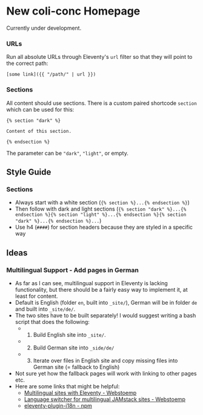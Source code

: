 # New coli-conc Homepage
Currently under development.

### URLs
Run all absolute URLs through Eleventy's `url` filter so that they will point to the correct path:

```
[some link]({{ "/path/" | url }})
```

### Sections
All content should use sections. There is a custom paired shortcode `section` which can be used for this:

```
{% section "dark" %}

Content of this section.

{% endsection %}
```

The parameter can be `"dark"`, `"light"`, or empty.

## Style Guide
### Sections
- Always start with a white section (`{% section %}...{% endsection %}`)
- Then follow with dark and light sections (`{% section "dark" %}...{% endsection %}{% section "light" %}...{% endsection %}{% section "dark" %}...{% endsection %}...`)
- Use h4 (`####`) for section headers because they are styled in a specific way

## Ideas

### Multilingual Support - Add pages in German
- As far as I can see, multilingual support in Eleventy is lacking functionality, but there should be a fairly easy way to implement it, at least for content.
- Default is English (folder `en`, built into `_site/`), German will be in folder `de` and built into `_site/de/`.
- The two sites have to be built separately! I would suggest writing a bash script that does the following:
  - 1. Build English site into `_site/`.
  - 2. Build German site into `_side/de/`
  - 3. Iterate over files in English site and copy missing files into German site (= fallback to English)
- Not sure yet how the fallback pages will work with linking to other pages etc.
- Here are some links that might be helpful:
  - [Multilingual sites with Eleventy - Webstoemp](https://www.webstoemp.com/blog/multilingual-sites-eleventy/)
  - [Language switcher for multilingual JAMstack sites - Webstoemp](https://www.webstoemp.com/blog/language-switcher-multilingual-jamstack-sites/)
  - [eleventy-plugin-i18n  -  npm](https://www.npmjs.com/package/eleventy-plugin-i18n)
